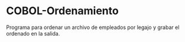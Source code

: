 # COBOL-Ordenamiento
Programa para ordenar un archivo de empleados por legajo y grabar el ordenado en la salida.
